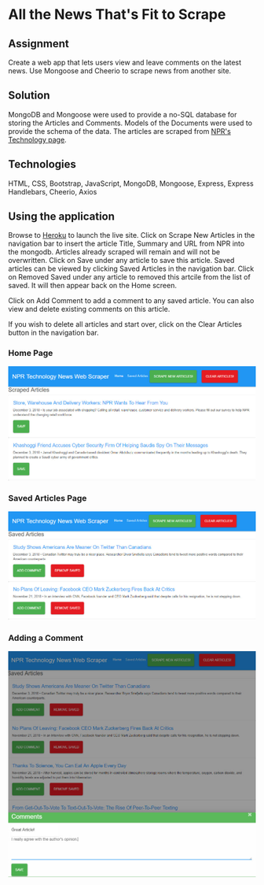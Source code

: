 # All the News That's Fit to Scrape

## Assignment

Create a web app that lets users view and leave comments on the latest news. Use Mongoose and Cheerio to scrape news from another site.

## Solution

MongoDB and Mongoose were used to provide a no-SQL database for storing the Articles and Comments.  Models of the Documents were used to provide the schema of the data.  The articles are scraped from [NPR's Technology page](https://www.npr.org/sections/technology/).

## Technologies

HTML, CSS, Bootstrap, JavaScript, MongoDB, Mongoose, Express, Express Handlebars, Cheerio, Axios

## Using the application

Browse to [Heroku](https://web-scraper-sams.herokuapp.com/) to launch the live site.  Click on Scrape New Articles in the navigation bar to insert the article Title, Summary and URL from NPR into the mongodb.  Articles already scraped will remain and will not be overwritten.  Click on Save under any article to save this article.  Saved articles can be viewed by clicking Saved Articles in the navigation bar.  Click on Removed Saved under any article to removed this artcile from the list of saved.  It will then appear back on the Home screen.

Click on Add Comment to add a comment to any saved article. You can also view and delete existing comments on this article.  

If you wish to delete all articles and start over, click on the Clear Articles button in the navigation bar.

### Home Page
![Home Page](screenshots/Home.jpg?raw=true "Home Page")

### Saved Articles Page
![Saved Articles Page](screenshots/Saved.jpg?raw=true "Saved Articles Page")

### Adding a Comment
![Add Comment Modal](screenshots/AddComment.jpg?raw=true "Add Comment Modal")



